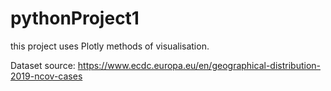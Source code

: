 # pythonProject1

this project uses Plotly methods of visualisation.

Dataset source: https://www.ecdc.europa.eu/en/geographical-distribution-2019-ncov-cases
